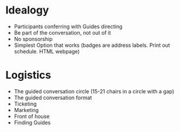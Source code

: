 # Idealogy

* Participants conferring with Guides directing
* Be part of the conversation, not out of it
* No sponsorship
* Simplest Option that works (badges are address labels. Print out schedule. HTML webpage)

# Logistics

* The guided conversation circle (15-21 chairs in a circle with a gap)
* The guided conversation format
* Ticketing
* Marketing
* Front of house
* Finding Guides
